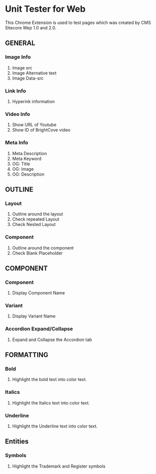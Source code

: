 # Unit Tester for Web  

This Chrome Extension is used to test pages which was created by CMS Sitecore Wep 1.0 and 2.0.

## GENERAL

### Image Info
1. Image src
2. Image Alternative text
3. Image Data-src

### Link Info
1. Hyperink information

### Video Info
1. Show URL of Youtube
2. Show ID of BrightCove video

### Meta Info
1. Meta Description
2. Meta Keyword
3. OG: Title
4. OG: Image
5. OG: Description

## OUTLINE

### Layout
1. Outline around the layout
2. Check repeated Layout
3. Check Nested Layout

### Component
1. Outline around the component 
2. Check Blank Placeholder

## COMPONENT 

### Component
1. Display Component Name

### Variant
1. Display Variant Name

### Accordion Expand/Collapse
1. Expand and Collapse the Accordion tab

## FORMATTING

### Bold
1. Highlight the bold text into color text.

### Italics
1. Highlight the Italics text into color text.

### Underline
1. Highlight the Underline text into color text.

## Entities

### Symbols
1. Highlight the Trademark and Register symbols
